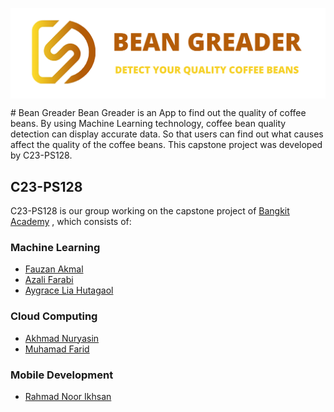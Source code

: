 <p align="center"><img align="center" src="screenshot/banner-repository.png" alt="BeanGreader Logo"/></p>
# Bean Greader
Bean Greader is an App to find out the quality of coffee beans. By using Machine Learning technology, coffee bean quality detection can display accurate data. So that users can find out what causes affect the quality of the coffee beans. This capstone project was developed by C23-PS128.


## C23-PS128
C23-PS128 is our group working on the capstone project of [Bangkit Academy](https://grow.google/intl/id_id/bangkit/) , which consists of:

### Machine Learning
- [Fauzan Akmal](https://github.com/fznakml135)
- [Azali Farabi](https://github.com/farabifarabi)
- [Aygrace Lia Hutagaol](https://github.com/aygracelia)

### Cloud Computing
- [Akhmad Nuryasin](https://github.com/akhmadnuryasin)
- [Muhamad Farid](https://github.com/Muhamad-Farid)

### Mobile Development
- [Rahmad Noor Ikhsan](https://github.com/rahmadnoorikhsan)
